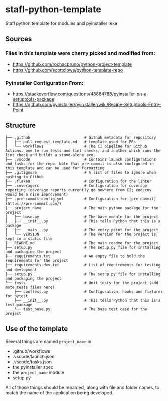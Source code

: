 # stafl-python-template
Stafl python template for modules and pyinstaller .exe

## Sources

### Files in this template were cherry picked and modified from:

- https://github.com/rochacbruno/python-project-template
- https://github.com/scottclowe/python-template-repo

### Pyinstaller Configuration From:

- https://stackoverflow.com/questions/48884766/pyinstaller-on-a-setuptools-package
- https://github.com/pyinstaller/pyinstaller/wiki/Recipe-Setuptools-Entry-Point

## Structure

```text
├── .github                        # Github metadata for repository
│   ├── pull_request_template.md   # template used for PRs
│   └── workflows                  # The CI pipeline for Github Actions. one to run tests and lint checks, and another which runs the lint check and builds a stand-alone exe.
├── .vscode                        # Contains launch configurations and tasks for the repo. Note that pre-commit is also configured in this template and can be used for formatting
├── .gitignore                     # A list of files to ignore when pushing to Github
├── .flake8                        # Configuration for the linter
├── .coveragerc                    # Configuration for coverage reporting (coverage reports currently go nowhere from CI; codecov would be a nice improvement)
├── .pre-commit-config.yml         # Configuration for [pre-commit](https://pre-commit.com/)
├── project_name                   # The main python package for the project
│   ├── base.py                    # The base module for the project
│   ├── __init__.py                # This tells Python that this is a package
│   ├── __main__.py                # The entry point for the project
│   └── VERSION                    # The version for the project is kept in a static file
├── README.md                      # The main readme for the project
├── setup.py                       # The setup.py file for installing and packaging the project
├── requirements.txt               # An empty file to hold the requirements for the project
├── requirements-dev.txt           # List of requirements for testing and devlopment
├── setup.py                       # The setup.py file for installing and packaging the project
└── tests                          # Unit tests for the project (add mote tests files here)
    ├── conftest.py                # Configuration, hooks and fixtures for pytest
    ├── __init__.py                # This tells Python that this is a test package
    └── test_base.py               # The base test case for the project
```

## Use of the template

Several things are named `project_name` in:
- .github/workflows
- .vscode/launch.json
- .vscode/tasks.json
- the pyinstaller spec
- the `project_name` module
- setup.py

All of those things should be renamed, along with file and folder names, to match the name of the application being developed.